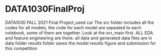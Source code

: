 # DATA1030FinalProj
DATA1030 FALL 2021 Final Project_used car
The src folder includes all the codes for all models, the code for each model are sepeated to each notebook, some of  them are together. Look at the scr_main first. ALL EDA and feature engineering are there.
all data and generated data files are in data folder
results folder saves the model results figure and submission for this competition
